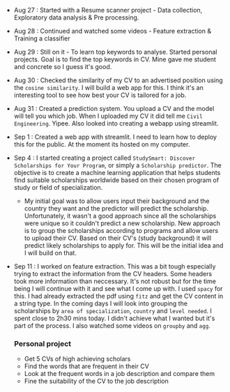 - Aug 27 : Started with a Resume scanner project - Data collection, Exploratory data analysis & Pre processing.
- Aug 28 : Continued and watched some videos - Feature extraction & Training a classifier
- Aug 29 : Still on it - To learn top keywords to analyse. Started personal projects. Goal is to find the top keywords in CV. Mine gave me student and concrete so I guess it's good.
- Aug 30 : Checked the similarity of my CV to an advertised position using the `cosine similarity`. I will build a web app for this. I think it's an interesting tool to see how best your CV is tailored for a job.
- Aug 31 : Created a prediction system. You upload a CV and the model will tell you which job. When I uploaded my CV it did tell me `Civil Engineering`. Yipee. Also looked into creating a webapp using streamlit.
- Sep 1 : Created a web app with streamlit. I need to learn how to deploy this for the public. At the moment its hosted on my computer.
- Sep 4 : I started creating a project called `StudySmart: Discover Scholarships for Your Program`, or simply a `Scholarship predictor`. The objective is to create a machine learning application that helps students find suitable scholarships worldwide based on their chosen program of study or field of specialization.
    - My initial goal was to allow users input their background and the country they want and the predictor will predict the scholarship. Unfortunately, it wasn't a good approach since all the scholarships were unique so it couldn't predict a new scholarship. New approach is to group the scholarships according to programs and allow users to upload their CV. Based on their CV's (study background) it will predict likely scholarships to apply for. This will be the initial idea and I will build on that.
- Sep 11 : I worked on feature extraction. This was a bit tough especially trying to extract the information from the CV headers. Some headers took more information than neccessary. It's not robust but for the time being I will continue with it and see what I come up with. I used `spacy` for this. I had already extracted the pdf using `fitz` and get the CV content in a string type. In the coming days I will look into grouping the scholarships by `area of specialization`, `country` and `level needed`. I spent close to 2h30 mins today. I didn't achieve what I wanted but it's part of the process. I also watched some videos on `groupby` and `agg`.

  ### Personal project

  - Get 5 CVs of high achieving scholars
  - Find the words that are frequent in their CV
  - Look at the frequent words in a job description and compare them
  - Fine the suitability of the CV to the job description
